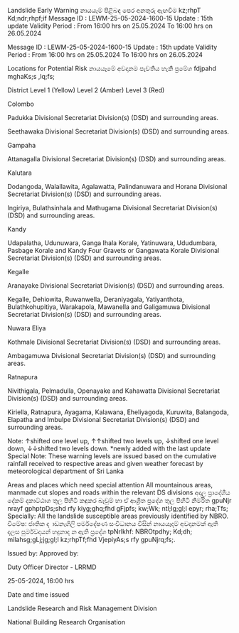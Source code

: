 Landslide Early Warning නායයෑම් පිළිබඳ පෙර අනතුරු ඇඟවීම kz;rhpT Kd;ndr;rhpf;if Message ID : LEWM-25-05-2024-1600-15 Update : 15th update Validity Period : From 16:00 hrs on 25.05.2024 To 16:00 hrs on 26.05.2024

Message ID : LEWM-25-05-2024-1600-15 Update : 15th update Validity Period : From 16:00 hrs on 25.05.2024 To 16:00 hrs on 26.05.2024

Locations for Potential Risk නායයෑමේ අවදානම පැවතිය හැකි ප්‍රමේශ fdjpahd mghaKs;s ,lq;fs;

District Level 1 (Yellow) Level 2 (Amber) Level 3 (Red)

Colombo

Padukka Divisional Secretariat Division(s) (DSD) and surrounding areas.

Seethawaka Divisional Secretariat Division(s) (DSD) and surrounding areas.

Gampaha

Attanagalla Divisional Secretariat Division(s) (DSD) and surrounding areas.

Kalutara

Dodangoda, Walallawita, Agalawatta, Palindanuwara and Horana Divisional Secretariat Division(s) (DSD) and surrounding areas.

Ingiriya, Bulathsinhala and Mathugama Divisional Secretariat Division(s) (DSD) and surrounding areas.

Kandy

Udapalatha, Udunuwara, Ganga Ihala Korale, Yatinuwara, Ududumbara, Pasbage Korale and Kandy Four Gravets or Gangawata Korale Divisional Secretariat Division(s) (DSD) and surrounding areas.

Kegalle

Aranayake Divisional Secretariat Division(s) (DSD) and surrounding areas.

Kegalle, Dehiowita, Ruwanwella, Deraniyagala, Yatiyanthota, Bulathkohupitiya, Warakapola, Mawanella and Galigamuwa Divisional Secretariat Division(s) (DSD) and surrounding areas.

Nuwara Eliya

Kothmale Divisional Secretariat Division(s) (DSD) and surrounding areas.

Ambagamuwa Divisional Secretariat Division(s) (DSD) and surrounding areas.

Ratnapura

Nivithigala, Pelmadulla, Openayake and Kahawatta Divisional Secretariat Division(s) (DSD) and surrounding areas.

Kiriella, Ratnapura, Ayagama, Kalawana, Eheliyagoda, Kuruwita, Balangoda, Elapatha and Imbulpe Divisional Secretariat Division(s) (DSD) and surrounding areas.

Note: ↑shifted one level up, ↑↑shifted two levels up, ↓shifted one level down, ↓↓shifted two levels down. *newly added with the last update Special Note: These warning levels are issued based on the cumulative rainfall received to respective areas and given weather forecast by meteorological department of Sri Lanka

Areas and places which need special attention All mountainous areas, manmade cut slopes and roads within the relevant DS divisions අදාල ප්‍රාදේශීය දේකම් දකාට්ඨාශ තුල පිහිටි කඳුකර බෑවුම් හා ඒ ආශ්‍රිත ප්‍රදේශ තුල පිහිටි නිර්මිත gpuNjr nrayf gphptpDs;shd rfy kiyg;ghq;fhd gFjpfs; kw;Wk; ntl;lg;gl;l epyr; rha;Tfs; Specially: All the landslide susceptible areas previously identified by NBRO. විමේෂ: ජාතික ද ාඩනැගිලි පර්මදේෂණ සංවිධානය විසින් නායයෑදම් අවදානමක් ඇති දලස පුර්මවදයන් හදුනාද න ඇති ප්‍රදේශ tpNrlkhf: NBROtpdhy; Kd;dh; milahsg;gLj;jg;gl;l kz;rhpTf;fhd VjepiyAs;s rfy gpuNjrq;fs;.

Issued by: Approved by:

Duty Officer Director - LRRMD

25-05-2024, 16:00 hrs

Date and time issued

Landslide Research and Risk Management Division

National Building Research Organisation